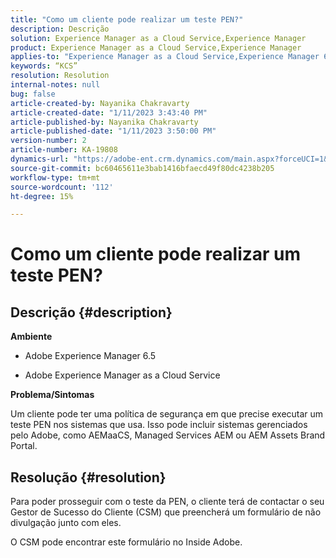 ```yaml
---
title: "Como um cliente pode realizar um teste PEN?"
description: Descrição
solution: Experience Manager as a Cloud Service,Experience Manager
product: Experience Manager as a Cloud Service,Experience Manager
applies-to: "Experience Manager as a Cloud Service,Experience Manager 6.5"
keywords: “KCS”
resolution: Resolution
internal-notes: null
bug: false
article-created-by: Nayanika Chakravarty
article-created-date: "1/11/2023 3:43:40 PM"
article-published-by: Nayanika Chakravarty
article-published-date: "1/11/2023 3:50:00 PM"
version-number: 2
article-number: KA-19808
dynamics-url: "https://adobe-ent.crm.dynamics.com/main.aspx?forceUCI=1&pagetype=entityrecord&etn=knowledgearticle&id=429868b2-c691-ed11-aad1-6045bd006e5a"
source-git-commit: bc60465611e3bab1416bfaecd49f80dc4238b205
workflow-type: tm+mt
source-wordcount: '112'
ht-degree: 15%

---
```


# Como um cliente pode realizar um teste PEN?

## Descrição {#description}


<b>Ambiente</b>

- Adobe Experience Manager 6.5

- Adobe Experience Manager as a Cloud Service

<b>Problema/Sintomas</b>

Um cliente pode ter uma política de segurança em que precise executar um teste PEN nos sistemas que usa. Isso pode incluir sistemas gerenciados pelo Adobe, como AEMaaCS, Managed Services AEM ou AEM Assets Brand Portal.


## Resolução {#resolution}


Para poder prosseguir com o teste da PEN, o cliente terá de contactar o seu Gestor de Sucesso do Cliente (CSM) que preencherá um formulário de não divulgação junto com eles.

O CSM pode encontrar este formulário no Inside Adobe.
